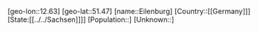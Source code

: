 ﻿---
location: [51.47,12.63]
type: City
tags:
- geo/City


SpocWebEntityId: 29998
isDeleted: false
confidential: public

---
[geo-lon::12.63]
[geo-lat::51.47]
[name::Eilenburg]
[Country::[[Germany]]]
[State:[[../../Sachsen]]]]
[Population::]
[Unknown::]

